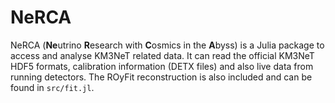 # NeRCA

NeRCA (**Ne**utrino **R**esearch with **C**osmics in the **A**byss) is a Julia
package to access and analyse KM3NeT related data.
It can read the official KM3NeT HDF5 formats, calibration information (DETX
files) and also live data from running detectors.
The ROyFit reconstruction is also included and can be found in `src/fit.jl`.
